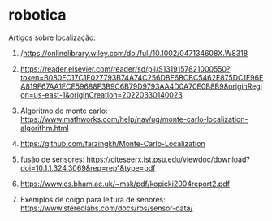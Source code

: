 # robotica

Artigos sobre localização: 

1) /https://onlinelibrary.wiley.com/doi/full/10.1002/047134608X.W8318
                           
2) https://reader.elsevier.com/reader/sd/pii/S1319157821000550?token=B080EC17C1F027793B74A74C256DBF6BCBC5462E875DC1E96FA819F67AA1ECE59688F3B9C6B79D9793AA4D0A70E0B8B9&originRegion=us-east-1&originCreation=20220330140023

3) Algoritmo de monte carlo: https://www.mathworks.com/help/nav/ug/monte-carlo-localization-algorithm.html

4) https://github.com/farzingkh/Monte-Carlo-Localization

5) fusão de sensores: https://citeseerx.ist.psu.edu/viewdoc/download?doi=10.1.1.324.3069&rep=rep1&type=pdf

6) https://www.cs.bham.ac.uk/~msk/pdf/kopicki2004report2.pdf

7) Exemplos de coigo para leitura de senores: https://www.stereolabs.com/docs/ros/sensor-data/
